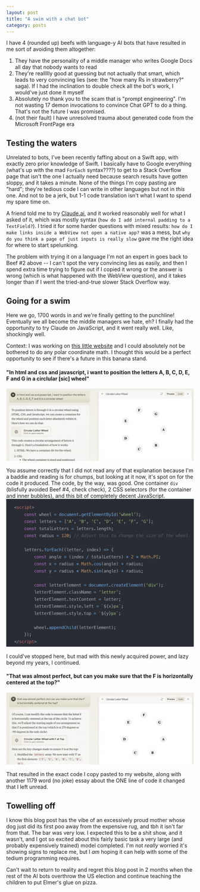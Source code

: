 ```yaml
---
layout: post
title: "A swim with a chat bot"
category: posts
---
```

I have 4 (rounded up) beefs with language-y AI bots that have resulted in me sort of avoiding them altogether:
1. They have the personality of a middle manager who writes Google Docs all day that nobody wants to read
1. They're reallllly good at guessing but not actually that smart, which leads to very convincing lies (see: the "how many Rs in strawberry?" saga). If I had the inclination to double check all the bot's work, I would've just done it myself
1. Absolutely no thank you to the scam that is "prompt engineering". I'm not wasting 17 demon invocations to convince Chat GPT to do a thing. That's not the future I was promised.
1. (not their fault) I have unresolved trauma about generated code from the Microsoft FrontPage era

## Testing the waters
Unrelated to bots, I've been recently faffing about on a Swift app, with exactly zero prior knowledge of Swift. I basically have to Google everything (what's up with the mad `ForEach` syntax????) to get to a Stack Overflow page that isn't the one I actually need because search results have gotten sloppy, and it takes a minute. None of the things I'm copy pasting are "hard"; they're tedious code I can write in other languages but not in _this_ one. And not to be a jerk, but 1-1 code translation isn't what I want to spend my spare time on.

A friend told me to try [Claude.ai](https://claude.ai/), and it worked reasonably well for what I asked of it, which was mostly syntax (`how do I add internal padding to a TextField?`). I tried it for some harder questions with mixed results: `how do I make links inside a WebView not open a native app?` was a mess, but `why do you think a page of just inputs is really slow` gave me the right idea for where to start spelunking. 

The problem with trying it on a language I'm not an expert in goes back to Beef #2 above -- I can't spot the very convincing lies as easily, and then I spend extra time trying to figure out if I copied it wrong or the answer is wrong (which is what happened with the WebView question), and it takes longer than if I went the tried-and-true slower Stack Overflow way.

## Going for a swim
Here we go, 1700 words in and we're finally getting to the punchline! Eventually we all become the middle managers we hate, eh? I finally had the opportunity to try Claude on JavaScript, and it went really well. Like, shockingly well.

Context: I was working on [this little website](https://music-morsels.glitch.me/what/next.html) and I could absolutely not be bothered to do any polar coordinate math. I thought this would be a perfect opportunity to see if there's a future in this banana stand.

#### "In html and css and javascript, i want to position the letters A, B, C, D, E, F and G in a circlular [sic] wheel"

<img alt="i ask the question to the bot, it responds with a page of text i will not be reading, but also with an image of grey bubbles on the circumference of a circle of about 120px, each bubble containing one of the letters i asked for" src="/images/2024-09-29/1.png">

You assume correctly that I did not read any of that explanation because I'm a baddie and reading is for chumps, but looking at it now, it's spot on for the code it produced. The code, by the way, was good. One container `div` (blisfully avoided Beef #4, check check), 2 CSS selectors (for the container and inner bubbles), and this bit of completely decent JavaScript.
<img alt="a JS script tag that basically creates a div for each of the letters and absolutely positions it based on  " src="/images/2024-09-29/3.png">

I could've stopped here, but mad with this newly acquired power, and lazy beyond my years, I continued.
#### "That was almost perfect, but can you make sure that the F is horizontally centered at the top?"
<img alt="the same grey bubbles as before but now slightly rotated, so that the F is directly at the top" src="/images/2024-09-29/2.png">

That resulted in the exact code I copy pasted to my website, along with another 1179 word (no joke) essay about the ONE line of code it changed that I left unread.

## Towelling off
I know this blog post has the vibe of an excessively proud mother whose dog just did its first  poo away from the expensive rug, and tbh it isn't far from that. The bar was very low. I expected this to be a shit show, and it wasn't, and I got so excited about this fairly basic task a very large (and probably expensively trained) model completed. I'm not _really_ worried it's showing signs to replace me, but I _am_ hoping it can help with some of the tedium programming requires.

Can't wait to return to reality and regret this blog post in 2 months when the rest of the AI bots overthrow the US election and continue teaching the children to put Elmer's glue on pizza.

